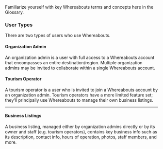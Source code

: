 Familiarize yourself with key Whereabouts terms and concepts here in the Glossary.

### User Types

There are two types of users who use Whereabouts.

#### Organization Admin
An organization admin is a user with full access to a Whereabouts account that encompasses an entire destination/region. Multiple organization admins may be invited to collaborate within a single Whereabouts account.

#### Tourism Operator
A tourism operator is a user who is invited to join a Whereabouts account by an organization admin. Tourism operators have a more limited feature set; they'll principally use Whereabouts to manage their own business listings.

---

#### Business Listings
A business listing, managed either by organization admins directly or by its owner and staff (e.g. tourism operators), contains key business info such as its description, contact info, hours of operation, photos, staff members, and more.
